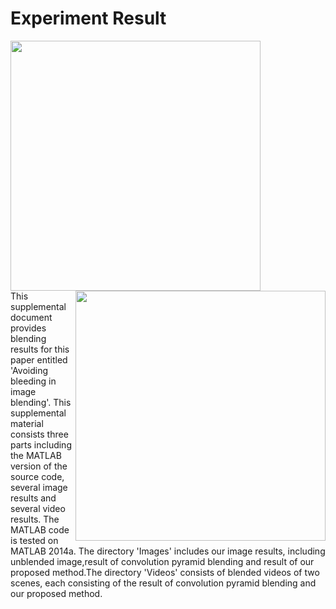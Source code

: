 # Experiment Result
<img src="https://github.com/hitminxuanwang/DeBleeding/blob/master/Images/flower/blended_convpyr.png" width="400">
<img style="float: right;" src="https://github.com/hitminxuanwang/DeBleeding/blob/master/Images/flower/blended_ours.png" width="400"><br>
This supplemental document provides blending results for this paper entitled 'Avoiding bleeding in image
blending'. This supplemental material consists three parts including the MATLAB version of the source code,
several image results and several video results. The MATLAB code  is tested on MATLAB 2014a. The directory 
'Images' includes our image results, including unblended image,result of convolution pyramid blending and
result of our proposed method.The directory 'Videos' consists  of blended videos of two scenes, each consisting of 
the result of  convolution pyramid blending and our proposed method.

